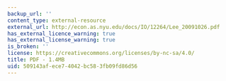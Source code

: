 ```yaml
---
backup_url: ''
content_type: external-resource
external_url: http://econ.as.nyu.edu/docs/IO/12264/Lee_20091026.pdf
has_external_licence_warning: true
has_external_license_warning: true
is_broken: ''
license: https://creativecommons.org/licenses/by-nc-sa/4.0/
title: PDF - 1.4MB
uid: 509143af-ece7-4042-bc58-3fb09fd86d56
---
```

